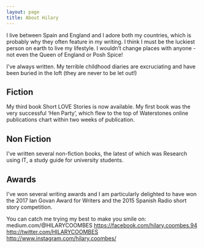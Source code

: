 ```yaml
---
layout: page
title: About Hilary
---
```


I live between Spain and England and I adore both my countries, which is probably why they often feature in my writing. I think I must be the luckiest person on earth to live my lifestyle. I wouldn’t change places with anyone - not even the Queen of England or Posh Spice!

I've always written. My terrible childhood diaries are excruciating and have been buried in the loft (they are never to be  let out!)

##  Fiction
My third book Short LOVE Stories is now available. My first book was the very successful ‘Hen Party’, which flew to the top of Waterstones online publications chart within two weeks of publication.

## Non Fiction
I've written several non-fiction books, the latest of which was Research using IT, a study guide for university students.

## Awards
I've won several writing awards and I am particularly delighted to have won the 2017 Ian Govan Award for Writers and the 2015 Spanish Radio short story competition.

You can catch me trying my best to make you smile on: 
medium.com/@HILARYCOOMBES
https://facebook.com/hilary.coombes.94
http://twitter.com/HILARYCOOMBES
http://www.instagram.com/hilary.coombes/